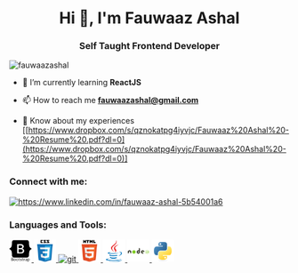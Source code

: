 <h1 align="center">Hi 👋, I'm Fauwaaz Ashal</h1>
<h3 align="center">Self Taught Frontend Developer</h3>

<p align="left"> <img src="https://komarev.com/ghpvc/?username=fauwaazashal&label=Profile%20views&color=0e75b6&style=flat" alt="fauwaazashal" /> </p>

- 🌱 I’m currently learning **ReactJS**

- 📫 How to reach me **fauwaazashal@gmail.com**

- 📄 Know about my experiences [[https://www.dropbox.com/s/qznokatpg4iyvjc/Fauwaaz%20Ashal%20-%20Resume%20.pdf?dl=0](https://www.dropbox.com/s/qznokatpg4iyvjc/Fauwaaz%20Ashal%20-%20Resume%20.pdf?dl=0)]

<h3 align="left">Connect with me:</h3>
<p align="left">
<a href="https://linkedin.com/in/https://www.linkedin.com/in/fauwaaz-ashal-5b54001a6" target="blank"><img align="center" src="https://raw.githubusercontent.com/rahuldkjain/github-profile-readme-generator/master/src/images/icons/Social/linked-in-alt.svg" alt="https://www.linkedin.com/in/fauwaaz-ashal-5b54001a6" height="30" width="40" /></a>
</p>

<h3 align="left">Languages and Tools:</h3>
<p align="left"> <a href="https://getbootstrap.com" target="_blank" rel="noreferrer"> <img src="https://raw.githubusercontent.com/devicons/devicon/master/icons/bootstrap/bootstrap-plain-wordmark.svg" alt="bootstrap" width="40" height="40"/> </a> <a href="https://www.w3schools.com/css/" target="_blank" rel="noreferrer"> <img src="https://raw.githubusercontent.com/devicons/devicon/master/icons/css3/css3-original-wordmark.svg" alt="css3" width="40" height="40"/> </a> <a href="https://git-scm.com/" target="_blank" rel="noreferrer"> <img src="https://www.vectorlogo.zone/logos/git-scm/git-scm-icon.svg" alt="git" width="40" height="40"/> </a> <a href="https://www.w3.org/html/" target="_blank" rel="noreferrer"> <img src="https://raw.githubusercontent.com/devicons/devicon/master/icons/html5/html5-original-wordmark.svg" alt="html5" width="40" height="40"/> </a> <a href="https://www.java.com" target="_blank" rel="noreferrer"> <img src="https://raw.githubusercontent.com/devicons/devicon/master/icons/java/java-original.svg" alt="java" width="40" height="40"/> </a> <a href="https://nodejs.org" target="_blank" rel="noreferrer"> <img src="https://raw.githubusercontent.com/devicons/devicon/master/icons/nodejs/nodejs-original-wordmark.svg" alt="nodejs" width="40" height="40"/> </a> <a href="https://www.python.org" target="_blank" rel="noreferrer"> <img src="https://raw.githubusercontent.com/devicons/devicon/master/icons/python/python-original.svg" alt="python" width="40" height="40"/> </a> </p>

